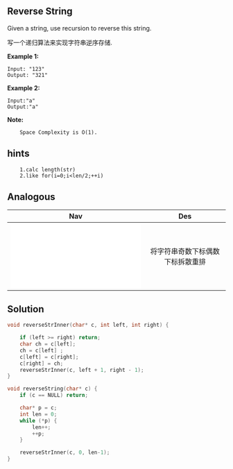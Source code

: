 ## Reverse String

Given a string, use recursion to reverse this string.

写一个递归算法来实现字符串逆序存储.

**Example 1:**
```
Input: "123"
Output: "321"
```
**Example 2:**
```
Input:"a"
Output:"a"
```

**Note:**<br />
```
    Space Complexity is O(1).
```

## hints
```
    1.calc length(str)
    2.like for(i=0;i<len/2;++i)
```

## Analogous
|                Nav                    |                 Des                 |
|:-------------------------------------:|:-----------------------------------:|
|![splitOddEvenStr](splitOddEvenStr.md) |将字符串奇数下标偶数下标拆散重排     |


## Solution
``` c
void reverseStrInner(char* c, int left, int right) {

    if (left >= right) return;
    char ch = c[left];
    ch = c[left] ;
    c[left] = c[right];
    c[right] = ch;
    reverseStrInner(c, left + 1, right - 1);
}

void reverseString(char* c) {
    if (c == NULL) return;

    char* p = c;
    int len = 0;
    while (*p) {
        len++;
        ++p;
    }

    reverseStrInner(c, 0, len-1);
}
```
